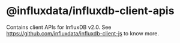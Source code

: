 # @influxdata/influxdb-client-apis

Contains client APIs for InfluxDB v2.0. See https://github.com/influxdata/influxdb-client-js to know more.
